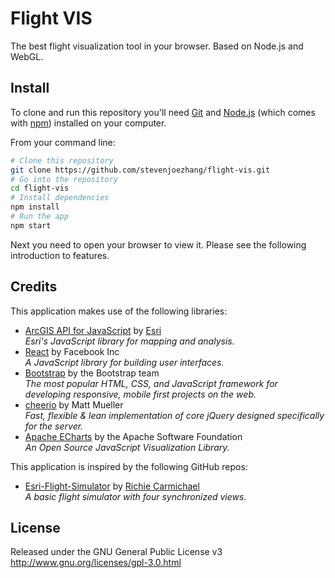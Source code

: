 # Flight VIS

The best flight visualization tool in your browser. Based on Node.js and WebGL.

## Install

To clone and run this repository you'll need [Git](https://git-scm.com) and [Node.js](https://nodejs.org/en/download) (which comes with [npm](http://npmjs.com)) installed on your computer.

From your command line:
```bash
# Clone this repository
git clone https://github.com/stevenjoezhang/flight-vis.git
# Go into the repository
cd flight-vis
# Install dependencies
npm install
# Run the app
npm start
```

Next you need to open your browser to view it. Please see the following introduction to features.

## Credits

This application makes use of the following libraries:

- [ArcGIS API for JavaScript](https://developers.arcgis.com/javascript/) by [Esri](http://www.esri.com/)  
  *Esri's JavaScript library for mapping and analysis.*
- [React](https://reactjs.org) by Facebook Inc  
  *A JavaScript library for building user interfaces.*
- [Bootstrap](https://getbootstrap.com) by the Bootstrap team  
  *The most popular HTML, CSS, and JavaScript framework for developing responsive, mobile first projects on the web.*
- [cheerio](https://cheerio.js.org) by Matt Mueller  
  *Fast, flexible & lean implementation of core jQuery designed specifically for the server.*
- [Apache ECharts](https://echarts.apache.org) by the Apache Software Foundation  
  *An Open Source JavaScript Visualization Library.*

This application is inspired by the following GitHub repos:

- [Esri-Flight-Simulator](https://github.com/richiecarmichael/Esri-Flight-Simulator) by [Richie Carmichael](https://github.com/richiecarmichael)  
  *A basic flight simulator with four synchronized views.*

## License

Released under the GNU General Public License v3  
http://www.gnu.org/licenses/gpl-3.0.html

